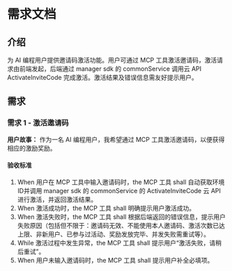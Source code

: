 # 需求文档

## 介绍

为 AI 编程用户提供邀请码激活功能。用户可通过 MCP 工具激活邀请码，激活请求由前端发起，后端通过 manager sdk 的 commonService 调用云 API ActivateInviteCode 完成激活。激活结果及错误信息需友好提示用户。

## 需求

### 需求 1 - 激活邀请码

**用户故事：** 作为一名 AI 编程用户，我希望通过 MCP 工具激活邀请码，以便获得相应的激励奖励。

#### 验收标准

1. When 用户在 MCP 工具中输入邀请码时，the MCP 工具 shall 自动获取环境ID并调用 manager sdk 的 commonService 的 ActivateInviteCode 云 API 进行激活，并返回激活结果。
2. When 激活成功时，the MCP 工具 shall 明确提示用户激活成功。
3. When 激活失败时，the MCP 工具 shall 根据后端返回的错误信息，提示用户失败原因（包括但不限于：邀请码无效、不能使用本人邀请码、激活次数已达上限、非新用户、已参与过活动、奖励发放完毕、并发失败需重试等）。
4. While 激活过程中发生异常，the MCP 工具 shall 提示用户“激活失败，请稍后重试”。
5. When 用户未输入邀请码时，the MCP 工具 shall 提示用户补全必填项。 